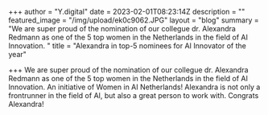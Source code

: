 +++
author = "Y.digital"
date = 2023-02-01T08:23:14Z
description = ""
featured_image = "/img/upload/ek0c9062.JPG"
layout = "blog"
summary = "We are super proud of the nomination of our collegue dr. Alexandra Redmann as one of the 5 top women in the Netherlands in the field of AI Innovation. "
title = "Alexandra in top-5 nominees for AI Innovator of the year"

+++
We are super proud of the nomination of our collegue dr. Alexandra Redmann as one of the 5 top women in the Netherlands in the field of AI Innovation. An initiative of Women in AI Netherlands! Alexandra is not only a frontrunner in the field of AI, but also a great person to work with. Congrats Alexandra!